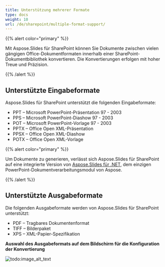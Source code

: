 ```yaml
---
title: Unterstützung mehrerer Formate
type: docs
weight: 10
url: /de/sharepoint/multiple-format-support/
---
```


{{% alert color="primary" %}} 

Mit Aspose.Slides für SharePoint können Sie Dokumente zwischen vielen gängigen Office-Dokumentformaten innerhalb einer SharePoint-Dokumentbibliothek konvertieren. Die Konvertierungen erfolgen mit hoher Treue und Präzision. 

{{% /alert %}} 
## **Unterstützte Eingabeformate**
Aspose.Slides für SharePoint unterstützt die folgenden Eingabeformate: 

- PPT – Microsoft PowerPoint-Präsentation 97 - 2003
- PPS – Microsoft PowerPoint-Diashow 97 - 2003
- POT – Microsoft PowerPoint-Vorlage 97 - 2003
- PPTX – Office Open XML-Präsentation
- PPSX – Office Open XML-Diashow
- POTX – Office Open XML-Vorlage

{{% alert color="primary" %}} 

Um Dokumente zu generieren, verlässt sich Aspose.Slides für SharePoint auf eine integrierte Version von [Aspose.Slides für .NET](http://www.aspose.com/categories/.net-components/aspose.slides-for-.net/default.aspx), dem einzigen PowerPoint-Dokumentverarbeitungsmodul von Aspose.

{{% /alert %}}
## **Unterstützte Ausgabeformate**
Die folgenden Ausgabeformate werden von Aspose.Slides für SharePoint unterstützt: 

- PDF – Tragbares Dokumentenformat
- TIFF – Bilderpaket
- XPS – XML-Papier-Spezifikation

**Auswahl des Ausgabeformats auf dem Bildschirm für die Konfiguration der Konvertierung** 

![todo:image_alt_text](multiple-format-support_1.png)